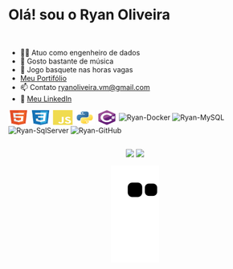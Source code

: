 # Olá! sou o Ryan Oliveira

  

</div>
<div style="display: inline_block"><br>
  
  - 👨‍💻 Atuo como engenheiro de dados
  - 🎵 Gosto bastante de música
  - 🏀 Jogo basquete nas horas vagas
  - <a href="https://ryanoliveira.vercel.app/" target="_blank">Meu Portifólio</a>
  - 📫 Contato ryanoliveira.vm@gmail.com
  - 📄 <a href="https://www.linkedin.com/in/ryan-jesus/">Meu LinkedIn<a/> 
  
  <img align="center" alt="Ryan-HTML" height="30" width="40" src="https://raw.githubusercontent.com/devicons/devicon/master/icons/html5/html5-original.svg">
  <img align="center" alt="Ryan-CSS" height="30" width="40" src="https://raw.githubusercontent.com/devicons/devicon/master/icons/css3/css3-original.svg">
  <img align="center" alt="Ryan-Js" height="30" width="40" src="https://raw.githubusercontent.com/devicons/devicon/master/icons/javascript/javascript-plain.svg">
  <img align="center" alt="Ryan-Python" height="30" width="40" src="https://raw.githubusercontent.com/devicons/devicon/master/icons/python/python-original.svg">
  <img align="center" alt="Ryan-Csharp" height="30" width="40" src="https://raw.githubusercontent.com/devicons/devicon/master/icons/csharp/csharp-original.svg">
  <img align="center" alt="Ryan-Docker" height="30" width="40" src="https://github.com/ryanjesus/ryanjesus/assets/73857448/d90af9a7-1051-4982-af06-cfed823acc8d)" />
  <img align="center" alt="Ryan-MySQL" height="30" width="40" src="https://cdn.jsdelivr.net/gh/devicons/devicon/icons/mysql/mysql-original-wordmark.svg" />
  <img align="center" alt="Ryan-SqlServer" height="30" width="40" src="https://cdn.jsdelivr.net/gh/devicons/devicon/icons/microsoftsqlserver/microsoftsqlserver-plain-wordmark.svg" />
  <img align="center" alt="Ryan-GitHub" height="30" width="40" src="https://cdn.jsdelivr.net/gh/devicons/devicon/icons/git/git-original.svg" />
  
</div>

  
  ##
  
 <div align="center">
  <a href="https://www.instagram.com/ryanoliveira_vm/" target="_blank"><img src="https://img.shields.io/badge/-Instagram-%23E4405F?style=for-the-badge&logo=instagram&logoColor=white" target="_blank"></a>
  <a href="https://www.linkedin.com/in/ryan-jesus" target="_blank"><img src="https://img.shields.io/badge/-LinkedIn-%230077B5?style=for-the-badge&logo=linkedin&logoColor=white" target="_blank"></a> 
 
  ![Snake animation](https://github.com/ryanjesus/ryanjesus/blob/output/github-contribution-grid-snake.svg)
 
 </div>
  
  
